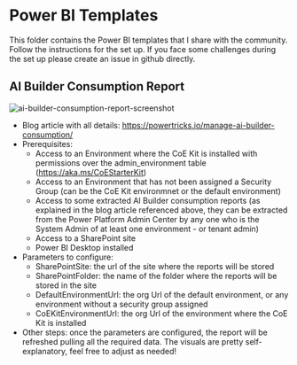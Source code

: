 # Power BI Templates
This folder contains the Power BI templates that I share with the community. Follow the instructions for the set up. If you face some challenges during the set up please create an issue in github directly.

## AI Builder Consumption Report
![ai-builder-consumption-report-screenshot](https://github.com/ValentinMaz/Power-Platform-Samples/assets/39318272/d8c9b6a8-b27c-4a0a-8322-b93173e4fb1c)

- Blog article with all details: https://powertricks.io/manage-ai-builder-consumption/
- Prerequisites:
   - Access to an Environment where the CoE Kit is installed with permissions over the admin_environment table (https://aka.ms/CoEStarterKit)
   - Access to an Environment that has not been assigned a Security Group (can be the CoE Kit environmnet or the default environment)
   - Access to some extracted AI Builder consumption reports (as explained in the blog article referenced above, they can be extracted from the Power Platform Admin Center by any one who is the System Admin of at least one environment - or tenant admin)
   - Access to a SharePoint site
   - Power BI Desktop installed
- Parameters to configure:
   - SharePointSite: the url of the site where the reports will be stored
   - SharePointFolder: the name of the folder where the reports will be stored in the site
   - DefaultEnvironmentUrl: the org Url of the default environment, or any environment without a security group assigned
   - CoEKitEnvironmentUrl: the org Url of the environment where the CoE Kit is installed
- Other steps: once the parameters are configured, the report will be refreshed pulling all the required data. The visuals are pretty self-explanatory, feel free to adjust as needed!
